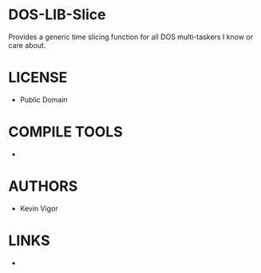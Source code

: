 DOS-LIB-Slice
=============

Provides a generic time slicing function for all DOS multi-taskers I know or care about.

LICENSE
===============
* Public Domain

COMPILE TOOLS
===============
* 

AUTHORS
===============
* Kevin Vigor

LINKS
===============
* 
